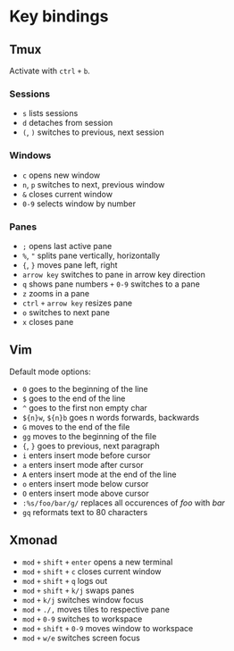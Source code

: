 # Key bindings

## Tmux

Activate with `ctrl` `+` `b`.

### Sessions

- `s` lists sessions
- `d` detaches from session
- `(`, `)` switches to previous, next session

### Windows

- `c` opens new window
- `n`, `p` switches to next, previous window
- `&` closes current window
- `0-9` selects window by number

### Panes

- `;` opens last active pane
- `%`, `"` splits pane vertically, horizontally
- `{`, `}` moves pane left, right
- `arrow key` switches to pane in arrow key direction
- `q` shows pane numbers `+` `0-9` switches to a pane
- `z` zooms in a pane
- `ctrl` `+` `arrow key` resizes pane
- `o` switches to next pane
- `x` closes pane

## Vim

Default mode options:

- `0` goes to the beginning of the line
- `$` goes to the end of the line
- `^` goes to the first non empty char
- `${n}w`, `${n}b` goes n words forwards, backwards
- `G` moves to the end of the file
- `gg` moves to the beginning of the file
- `{`, `}` goes to previous, next paragraph
- `i` enters insert mode before cursor
- `a` enters insert mode after cursor
- `A` enters insert mode at the end of the line 
- `o` enters insert mode below cursor
- `O` enters insert mode above cursor
- `:%s/foo/bar/g/` replaces all occurences of *foo* with *bar*
- `gq` reformats text to 80 characters

## Xmonad

- `mod` `+` `shift` `+` `enter` opens a new terminal
- `mod` `+` `shift` `+` `c` closes current window
- `mod` `+` `shift` `+` `q` logs out
- `mod` `+` `shift` `+` `k/j` swaps panes
- `mod` `+` `k/j` switches window focus
- `mod` `+` `./,` moves tiles to respective pane
- `mod` `+` `0-9` switches to workspace
- `mod` `+` `shift` `+` `0-9` moves window to workspace
- `mod` `+` `w/e` switches screen focus
